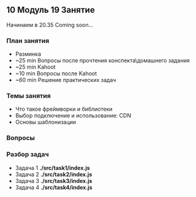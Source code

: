 ## 10 Модуль 19 Занятие

Начинаем в 20.35 Coming soon...

### План занятия

- Разминка
- ~25 min Вопросы после прочтения конспекта\домашнего задания
- ~25 min Kahoot
- ~10 min Вопросы после Kahoot
- ~60 min Решение практических задач

### Темы занятия

- Что такое фреймворки и библиотеки
- Выбор подключение и использование: CDN
- Основы шаблонизации

### Вопросы

### Разбор задач

- Задача 1 **./src/task1/index.js**
- Задача 2 **./src/task2/index.js**
- Задача 3 **./src/task3/index.js**
- Задача 4 **./src/task4/index.js**
